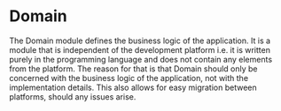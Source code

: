 # Domain

The Domain module defines the business logic of the application. It is a module that is independent of the development platform i.e. it is written purely in the programming language and does not contain any elements from the platform. The reason for that is that Domain should only be concerned with the business logic of the application, not with the implementation details. This also allows for easy migration between platforms, should any issues arise.



#### &#x20;
